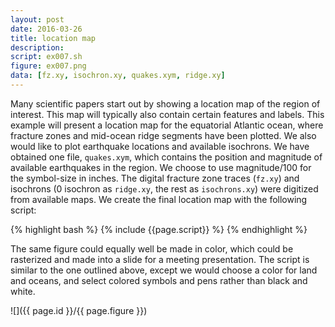 ```yaml
---
layout: post
date: 2016-03-26
title: location map
description:
script: ex007.sh
figure: ex007.png
data: [fz.xy, isochron.xy, quakes.xym, ridge.xy]
---
```


Many scientific papers start out by showing a location map of the region
of interest. This map will typically also contain certain features and
labels. This example will present a location map for the equatorial
Atlantic ocean, where fracture zones and mid-ocean ridge segments have
been plotted. We also would like to plot earthquake locations and
available isochrons. We have obtained one file, ``quakes.xym``, which contains the
position and magnitude of available earthquakes in the region. We choose
to use magnitude/100 for the symbol-size in inches. The digital fracture
zone traces (``fz.xy``) and isochrons (0 isochron as ``ridge.xy``, the rest as ``isochrons.xy``) were
digitized from available maps. We create the final location map
with the following script:

{% highlight bash %}
{% include {{page.script}} %}
{% endhighlight %}

The same figure could equally well be made in color, which could be
rasterized and made into a slide for a meeting presentation. The script
is similar to the one outlined above, except we would choose a color for
land and oceans, and select colored symbols and pens rather than black
and white.

![]({{ page.id }}/{{ page.figure }})
